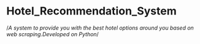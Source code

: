 # Hotel_Recommendation_System
/*A system to provide you with the best hotel options around you based on web scraping.Developed on Python*/


